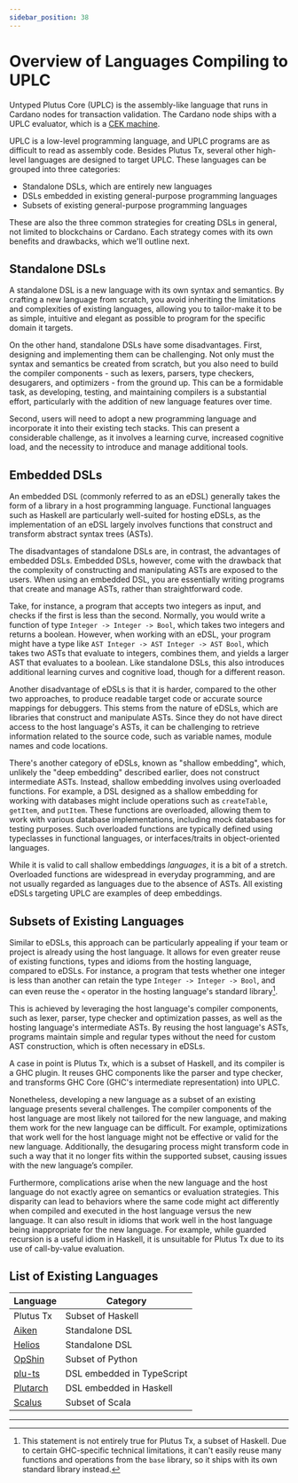 ```yaml
---
sidebar_position: 38
---
```


# Overview of Languages Compiling to UPLC

Untyped Plutus Core (UPLC) is the assembly-like language that runs in Cardano nodes for transaction validation.
The Cardano node ships with a UPLC evaluator, which is a [CEK machine](https://en.wikipedia.org/wiki/CEK_Machine).

UPLC is a low-level programming language, and UPLC programs are as difficult to read as assembly code.
Besides Plutus Tx, several other high-level languages are designed to target UPLC.
These languages can be grouped into three categories:

- Standalone DSLs, which are entirely new languages
- DSLs embedded in existing general-purpose programming languages
- Subsets of existing general-purpose programming languages

These are also the three common strategies for creating DSLs in general, not limited to blockchains or Cardano.
Each strategy comes with its own benefits and drawbacks, which we'll outline next.

## Standalone DSLs

A standalone DSL is a new language with its own syntax and semantics.
By crafting a new language from scratch, you avoid inheriting the limitations and complexities of existing languages, allowing you to tailor-make it to be as simple, intuitive and elegant as possible to program for the specific domain it targets.

On the other hand, standalone DSLs have some disadvantages.
First, designing and implementing them can be challenging.
Not only must the syntax and semantics be created from scratch, but you also need to build the compiler components - such as lexers, parsers, type checkers, desugarers, and optimizers - from the ground up.
This can be a formidable task, as developing, testing, and maintaining compilers is a substantial effort, particularly with the addition of new language features over time.

Second, users will need to adopt a new programming language and incorporate it into their existing tech stacks.
This can present a considerable challenge, as it involves a learning curve, increased cognitive load, and the necessity to introduce and manage additional tools.

## Embedded DSLs

An embedded DSL (commonly referred to as an eDSL) generally takes the form of a library in a host programming language.
Functional languages such as Haskell are particularly well-suited for hosting eDSLs, as the implementation of an eDSL largely involves functions that construct and transform abstract syntax trees (ASTs).

The disadvantages of standalone DSLs are, in contrast, the advantages of embedded DSLs.
Embedded DSLs, however, come with the drawback that the complexity of constructing and manipulating ASTs are exposed to the users.
When using an embedded DSL, you are essentially writing programs that create and manage ASTs, rather than straightforward code.

Take, for instance, a program that accepts two integers as input, and checks if the first is less than the second.
Normally, you would write a function of type `Integer -> Integer -> Bool`, which takes two integers and returns a boolean.
However, when working with an eDSL, your program might have a type like `AST Integer -> AST Integer -> AST Bool`, which takes two ASTs that evaluate to integers, combines them, and yields a larger AST that evaluates to a boolean.
Like standalone DSLs, this also introduces additional learning curves and cognitive load, though for a different reason.

Another disadvantage of eDSLs is that it is harder, compared to the other two approaches, to produce readable target code or accurate source mappings for debuggers.
This stems from the nature of eDSLs, which are libraries that construct and manipulate ASTs.
Since they do not have direct access to the host language's ASTs, it can be challenging to retrieve information related to the source code, such as variable names, module names and code locations.

There's another category of eDSLs, known as "shallow embedding", which, unlikely the "deep embedding" described earlier, does not construct intermediate ASTs.
Instead, shallow embedding involves using overloaded functions.
For example, a DSL designed as a shallow embedding for working with databases might include operations such as `createTable`, `getItem`, and `putItem`.
These functions are overloaded, allowing them to work with various database implementations, including mock databases for testing purposes.
Such overloaded functions are typically defined using typeclasses in functional languages, or interfaces/traits in object-oriented languages.

While it is valid to call shallow embeddings _languages_, it is a bit of a stretch.
Overloaded functions are widespread in everyday programming, and are not usually regarded as languages due to the absence of ASTs.
All existing eDSLs targeting UPLC are examples of deep embeddings.

## Subsets of Existing Languages

Similar to eDSLs, this approach can be particularly appealing if your team or project is already using the host language.
It allows for even greater reuse of existing functions, types and idioms from the hosting language, compared to eDSLs.
For instance, a program that tests whether one integer is less than another can retain the type `Integer -> Integer -> Bool`, and can even reuse the `<` operator in the hosting language's standard library[^1].

This is achieved by leveraging the host language's compiler components, such as lexer, parser, type checker and optimization passes, as well as the hosting language's intermediate ASTs.
By reusing the host language's ASTs, programs maintain simple and regular types without the need for custom AST construction, which is often necessary in eDSLs.

A case in point is Plutus Tx, which is a subset of Haskell, and its compiler is a GHC plugin.
It reuses GHC components like the parser and type checker, and transforms GHC Core (GHC's intermediate representation) into UPLC.

Nonetheless, developing a new language as a subset of an existing language presents several challenges.
The compiler components of the host language are most likely not tailored for the new language, and making them work for the new language can be difficult.
For example, optimizations that work well for the host language might not be effective or valid for the new language.
Additionally, the desugaring process might transform code in such a way that it no longer fits within the supported subset, causing issues with the new language’s compiler.

Furthermore, complications arise when the new language and the host language do not exactly agree on semantics or evaluation strategies.
This disparity can lead to behaviors where the same code might act differently when compiled and executed in the host language versus the new language.
It can also result in idioms that work well in the host language being inappropriate for the new language.
For example, while guarded recursion is a useful idiom in Haskell, it is unsuitable for Plutus Tx due to its use of call-by-value evaluation.

## List of Existing Languages

| Language | Category |
| ------ | ---------- |
| Plutus Tx | Subset of Haskell |
| [Aiken](https://aiken-lang.org/) | Standalone DSL |
| [Helios](https://github.com/HeliosLang/compiler) | Standalone DSL |
| [OpShin](https://github.com/OpShin/opshin) | Subset of Python |
| [plu-ts](https://github.com/HarmonicLabs/plu-ts) | DSL embedded in TypeScript |
| [Plutarch](https://github.com/Plutonomicon/plutarch-plutus) | DSL embedded in Haskell |
| [Scalus](https://github.com/nau/scalus) | Subset of Scala |

---

[^1]: This statement is not entirely true for Plutus Tx, a subset of Haskell.
Due to certain GHC-specific technical limitations, it can't easily reuse many functions and operations from the `base` library, so it ships with its own standard library instead.
